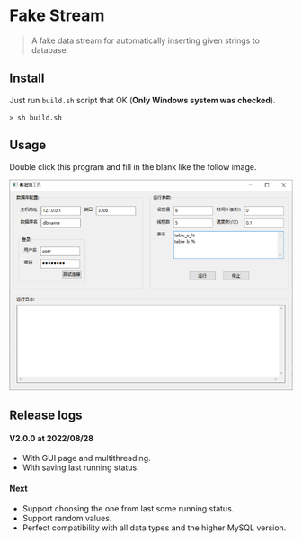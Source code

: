 Fake Stream
===========
> A fake data stream for automatically inserting given strings to database.

Install
-------
Just run `build.sh` script that OK (**Only Windows system was checked**).

```
> sh build.sh
```

Usage
-----
Double click this program and fill in the blank like the follow image.

![MAIN PAGE](img/img.png)

Release logs
------------

#### V2.0.0 at 2022/08/28

* With GUI page and multithreading.
* With saving last running status.

#### Next

* Support choosing the one from last some running status.
* Support random values.
* Perfect compatibility with all data types and the higher MySQL version.
